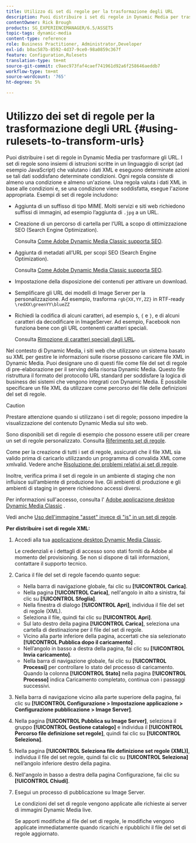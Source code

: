 ```yaml
---
title: Utilizzo di set di regole per la trasformazione degli URL
description: Puoi distribuire i set di regole in Dynamic Media per trasformare gli URL. I set di regole sono insiemi di istruzioni scritte in un linguaggio di script (ad esempio JavaScript) che valutano i dati XML e eseguono determinate azioni se tali dati soddisfano determinate condizioni.
contentOwner: Rick Brough
products: SG_EXPERIENCEMANAGER/6.5/ASSETS
topic-tags: dynamic-media
content-type: reference
role: Business Practitioner, Administrator,Developer
exl-id: b0ac587b-8592-4d37-9ce0-98a0859c367f
feature: Configuration,Rulesets
translation-type: tm+mt
source-git-commit: c9aec973faf4caef741961d92a6f258646aeddb7
workflow-type: tm+mt
source-wordcount: '765'
ht-degree: 5%

---
```


# Utilizzo dei set di regole per la trasformazione degli URL {#using-rulesets-to-transform-urls}

Puoi distribuire i set di regole in Dynamic Media per trasformare gli URL. I set di regole sono insiemi di istruzioni scritte in un linguaggio di script (ad esempio JavaScript) che valutano i dati XML e eseguono determinate azioni se tali dati soddisfano determinate condizioni. Ogni regola consiste di almeno una condizione e almeno un&#39;azione. Una regola valuta i dati XML in base alle condizioni e, se una condizione viene soddisfatta, esegue l&#39;azione appropriata. Esempi di set di regole includono:

* Aggiunta di un suffisso di tipo MIME. Molti servizi e siti web richiedono suffissi di immagini, ad esempio l’aggiunta di `.jpg` a un URL.
* Creazione di un percorso di cartella per l’URL a scopo di ottimizzazione SEO (Search Engine Optimization).

   Consulta [Come Adobe Dynamic Media Classic supporta SEO](/help/assets/assets/s7_seo.pdf).

* Aggiunta di metadati all’URL per scopi SEO (Search Engine Optimization).

   Consulta [Come Adobe Dynamic Media Classic supporta SEO](/help/assets/assets/s7_seo.pdf).

* Impostazione della disposizione dei contenuti per attivare un download.
* Semplificare gli URL dei modelli di Image Server per la personalizzazione. Ad esempio, trasforma `rgb{XX,YY,ZZ}` in RTF-ready `\redXX\greenYY\blueZZ`

* Richiedi la codifica di alcuni caratteri, ad esempio `$`, `{` e `}`, e di alcuni caratteri da decodificare in ImageServer. Ad esempio, Facebook non funziona bene con gli URL contenenti caratteri speciali.

   Consulta [Rimozione di caratteri speciali dagli URL](https://helpx.adobe.com/experience-manager/scene7/kb/base/scene7-rulesets/remove-special-characters-urls.html).

Nel contesto di Dynamic Media, i siti web che utilizzano un sistema basato su XML per gestire le informazioni sulle risorse possono caricare file XML in Dynamic Media. Puoi designare uno di questi file come file del set di regole di pre-elaborazione per il serving della risorsa Dynamic Media. Questo file ristruttura il formato del protocollo URL standard per soddisfare la logica di business dei sistemi che vengono integrati con Dynamic Media. È possibile specificare un file XML da utilizzare come percorso del file delle definizioni del set di regole.

>[!CAUTION]
>
>Prestare attenzione quando si utilizzano i set di regole; possono impedire la visualizzazione del contenuto Dynamic Media sul sito web.

Sono disponibili set di regole di esempio che possono essere utili per creare un set di regole personalizzato.
Consulta [Riferimento set di regole](https://experienceleague.adobe.com/docs/dynamic-media-developer-resources/image-serving-api/image-serving-api/rule-set-reference/c-rule-set-reference.html).

Come per la creazione di tutti i set di regole, assicurati che il file XML sia valido prima di caricarlo utilizzando un programma di convalida XML come xmlvalid.
Vedere anche [Risoluzione dei problemi relativi ai set di regole](https://helpx.adobe.com/experience-manager/scene7/kb/base/scene7-rulesets/scene7-ruleset-troubleshooting.html).

Inoltre, verifica prima il set di regole in un ambiente di staging che non influisce sull’ambiente di produzione live.
Gli ambienti di produzione e gli ambienti di staging in genere richiedono accessi diversi.

Per informazioni sull&#39;accesso, consulta l&#39; [Adobe applicazione desktop Dynamic Media Classic](https://experienceleague.adobe.com/docs/dynamic-media-classic/using/getting-started/signing-out.html#sign-in-dmc-app) .

<!-- OBSOLETE INFORMATION * **NA staging environment** login page: [https://s7sps1-staging.scene7.com/IpsWeb/](https://s7sps1-staging.scene7.com/IpsWeb/)
* **EMEA staging environment** login page: [https://s7sps3-staging.scene7.com/IpsWeb/](https://s7sps3-staging.scene7.com/IpsWeb/)
* **JAPAC staging environment** login page: [https://s7sps5-staging.scene7.com/IpsWeb/](https://s7sps5-staging.scene7.com/IpsWeb/) -->

Vedi anche [Uso dell&#39;immagine &quot;asset&quot; invece di &quot;is&quot; in un set di regole](https://helpx.adobe.com/experience-manager/scene7/kb/base/scene7-rulesets/ruleset-asset-instead-image.html).

**Per distribuire i set di regole XML:**

1. Accedi alla tua [applicazione desktop Dynamic Media Classic](https://experienceleague.adobe.com/docs/dynamic-media-classic/using/getting-started/signing-out.html#sign-in-dmc-app).

   Le credenziali e i dettagli di accesso sono stati forniti da Adobe al momento del provisioning. Se non si dispone di tali informazioni, contattare il supporto tecnico.

1. Carica il file del set di regole facendo quanto segue:

   * Nella barra di navigazione globale, fai clic su **[!UICONTROL Carica]**.
   * Nella pagina **[!UICONTROL Carica]**, nell&#39;angolo in alto a sinistra, fai clic su **[!UICONTROL Sfoglia]**.
   * Nella finestra di dialogo **[!UICONTROL Apri]**, individua il file del set di regole (XML).
   * Seleziona il file, quindi fai clic su **[!UICONTROL Apri]**.
   * Sul lato destro della pagina **[!UICONTROL Carica]**, seleziona una cartella di destinazione per il file del set di regole.
   * Vicino alla parte inferiore della pagina, accertati che sia selezionato **[!UICONTROL Pubblica dopo il caricamento]** .
   * Nell’angolo in basso a destra della pagina, fai clic su **[!UICONTROL Invia caricamento]**.
   * Nella barra di navigazione globale, fai clic su **[!UICONTROL Processi]** per controllare lo stato del processo di caricamento. Quando la colonna **[!UICONTROL Stato]** nella pagina **[!UICONTROL Processo]** indica Caricamento completato, continua con i passaggi successivi.

1. Nella barra di navigazione vicino alla parte superiore della pagina, fai clic su **[!UICONTROL Configurazione > Impostazione applicazione > Configurazione pubblicazione > Image Server]**.
1. Nella pagina **[!UICONTROL Pubblica su Image Server]**, seleziona il gruppo **[!UICONTROL Gestione catalogo]** e individua il **[!UICONTROL Percorso file definizione set regole]**, quindi fai clic su **[!UICONTROL Seleziona]**.
1. Nella pagina **[!UICONTROL Seleziona file definizione set regole (XML)]**, individua il file del set regole, quindi fai clic su **[!UICONTROL Seleziona]** nell’angolo inferiore destro della pagina.
1. Nell&#39;angolo in basso a destra della pagina Configurazione, fai clic su **[!UICONTROL Chiudi]**.
1. Esegui un processo di pubblicazione su Image Server.

   Le condizioni del set di regole vengono applicate alle richieste ai server di immagini Dynamic Media live.

   Se apporti modifiche al file del set di regole, le modifiche vengono applicate immediatamente quando ricarichi e ripubblichi il file del set di regole aggiornato.

